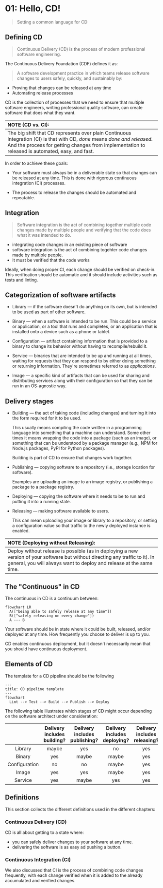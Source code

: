 # 01: Hello, CD!
> Setting a common language for CD

## Defining CD

> Continuous Delivery (CD) is the process of modern professional software engineering.

The Continuous Delivery Foundation (CDF) defines it as:

> A software development practice in which teams release software changes to users safely, quickly, and sustainably by:
+ Proving that changes can be released at any time
+ Automating release processes

CD is the collection of processes that we need to ensure that multiple software engineers, writing professional quality software, can create software that does what they want.

| NOTE (CD vs. CI): |
| :---- |
| The big shift that CD represents over plain Continuous Integration (CI) is that with CD, *done* means *done and released*. And the process for getting changes from implementation to released is automated, easy, and fast. |

In order to achieve these goals:
+ Your software must always be in a deliverable state so that changes can be released at any time. This is done with rigorous continuous integration (CI) processes.

+ The process to release the changes should be automated and repeatable.

## Integration

> Software integration is the act of combining together multiple code changes made by multiple people and verifying that the code does what it was intended to do.

+ integrating code changes in an existing piece of software
+ software integration is the act of combining togehter code changes made by multiple people.
+ It must be verified that the code works

Ideally, when doing proper CI, each change should be verified on check-in. This verification should be automatic and it should include activities such as tests and linting.

## Categorization of software artifacts

+ Library &mdash; if the software doesn't do anything on its own, but is intended to be used as part of other software.

+ Binary &mdash; when a software is intended to be run. This could be a service or application, or a tool that runs and completes, or an application that is installed onto a device such as a phone or tablet.

+ Configuration &mdash; artifact containing information that is provided to a binary to change its behavior without having to recompile/rebuild it.

+ Service &mdash; binaries that are intended to be up and running at all times, waiting for requests that they can respond to by either doing something or returning information. They're sometimes referred to as *applications*.

+ Image &mdash; a specific kind of artifacts that can be used for sharing and distributing services along with their configuration so that they can be run in an OS-agnostic way.

## Delivery stages

+ Building &mdash; the act of taking code (including changes) and turning it into the form required for it to be used.

    This usually means compiling the code written in a programming language into something that a machine can understand. Some other times it means wrapping the code into a package (such as an image), or something that can be understood by a package manager (e.g., NPM for Node.js packages, PyPI for Python packages).

    Building is part of CD to ensure that changes work together.

+ Publishing &mdash; copying software to a repository (i.e., storage location for software).

    Examples are uploading an image to an image registry, or publishing a package to a package registry.

+ Deploying &mdash; copying the software where it needs to be to run and putting it into a running state.

+ Releasing &mdash; making software available to users.

    This can mean uploading your image or library to a repository, or setting a configuration value so that traffic to the newly deployed instance is enabled.

| NOTE (Deploying without Releasing): |
| :---- |
| Deploy without release is possible (as in deploying a new version of your software but without directing any traffic to it). In general, you will always want to deploy and release at the same time. |

## The "Continuous" in CD

The continuous in CD is a continuum between:

```mermaid
flowchart LR
  A(["being able to safely release at any time"])
  B(["safely releasing on every change"])
  A --- B
```

Your software should be in state where it could be built, released, and/or deployed at any time. How frequently you choose to deliver is up to you.

CD enables continuous deployment, but it doesn't necessarily mean that you should have continuous deployment.

## Elements of CD

The template for a CD pipeline should be the following


```mermaid
---
title: CD pipeline template
---
flowchart
  Lint --> Test --> Build --> Publish --> Deploy
```

The following table illustrates which stages of CD might occur depending on the software architect under consideration:

|               | Delivery includes building? | Delivery includes publishing? | Delivery includes deploying? | Delivery includes releasing? |
| :-----------: | :-------------------------: | :---------------------------: | :--------------------------: | :--------------------------: |
| Library       | maybe                       | yes                           | no                           | yes                          |
| Binary        | yes                         | maybe                         | maybe                        | yes                          |
| Configuration | no                          | no                            | maybe                        | yes                          |
| Image         | yes                         | yes                           | maybe                        | yes                          |
| Service       | yes                         | maybe                         | yes                          | yes                          |

## Definitions

This section collects the different definitions used in the different chapters:

### Continuous Delivery (CD)

CD is all about getting to a state where:
+ you can safely deliver changes to your software at any time.
+ delivering the software is as easy ad pushing a button.

### Continuous Integration (CI)

We also discussed that CI is the process of combining code changes frequently, with each change verified when it is added to the already accumulated and verified changes.

